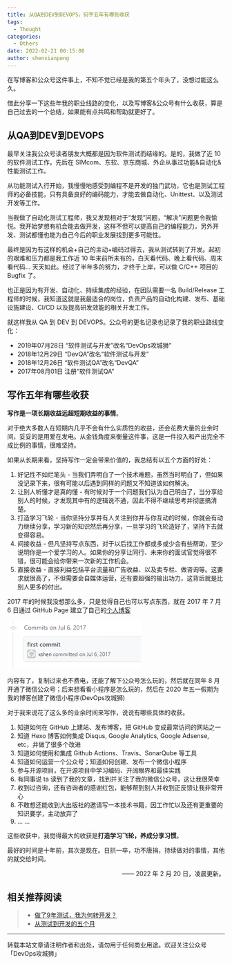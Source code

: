```yaml
---
title: 从QA到DEV到DEVOPS，码字五年有哪些收获
tags:
  - Thought
categories:
  - Others
date: 2022-02-21 00:15:00
author: shenxianpeng
---
```


在写博客和公众号这件事上，不知不觉已经是我的第五个年头了，没想过能这么久。

借此分享一下这些年我的职业线路的变化，以及写博客&公众号有什么收获，算是自己过去的一个总结，如果能有点共鸣和帮助就更好了。

## 从QA到DEV到DEVOPS

最早关注我公众号读者朋友大概都是因为软件测试而结缘的。是的，我做了近 10 的软件测试工作，先后在 SIMcom、东软、京东商城、外企从事过功能&自动化&性能测试工作。

从功能测试入行开始，我慢慢地感受到编程不是开发的独门武功，它也是测试工程师的必备技能，只有具备良好的编码能力，才能去做自动化、Unittest、以及测试开发等工作。

当我做了自动化测试工程师，我又发现相对于“发现”问题，“解决”问题更令我愉悦。我开始梦想有机会能去做开发，这样不但可以提高自己的编程能力，另外开发、测试都懂也能为自己今后的职业发展找到更多可能性。

最终是因为有这样的机会+自己的主动+编码过得去，我从测试转到了开发。起初的艰难和压力都是我工作近 10 年来前所未有的，白天看代码、晚上看代码、周末看代码... 天天如此。经过了半年多的努力，才终于上岸，可以做 C/C++ 项目的 Bugfix 了。

也正是因为有开发、自动化、持续集成的经验，在团队需要一名 Build/Release 工程师的时候，我知道这就是我最适合的岗位，负责产品的自动化构建、发布、基础设施建设、CI/CD 以及提高研发效能的相关开发工作。

就这样我从 QA 到 DEV 到 DEVOPS。公众号的更名记录也记录了我的职业路线变化：

* 2019年07月28日 “软件测试与开发”改名“DevOps攻城狮”
* 2018年12月29日 “DevQA”改名“软件测试与开发”
* 2018年12月26日 “软件测试QA”改名“DevQA”
* 2017年08月01日 注册“软件测试QA”

## 写作五年有哪些收获

**写作是一项长期收益远超短期收益的事情**。

对于绝大多数人在短期内几乎不会有什么实质性的收益，还会花费大量的业余时间，妥妥的是用爱在发电。从金钱角度来衡量这件事，这是一件投入和产出完全不成比例的事情，很难坚持。

如果从长期来看，坚持写作一定会带来价值的，我总结有以五个方面的好处：

1. 好记性不如烂笔头 - 当我们弄明白了一个技术难题，虽然当时明白了，但如果没记录下来，很有可能以后遇到同样的问题又不知道该如何解决。
2. 让别人听懂才是真的懂 - 有时候对于一个问题我们认为自己明白了，当分享给别人的时候，才发现其中有的逻辑说不通，因此不得不继续思考并彻底搞清楚。
3. 打造学习飞轮 - 当你坚持分享并有人关注到你并与你互动的时候，你就会有动力继续分享，学习新的知识然后再分享，一旦学习的飞轮造好了，坚持下去就变得容易。
4. 间接收益 - 但凡坚持写点东西，对于以后找工作都或多或少会有些帮助，至少说明你是一个爱学习的人。如果你的分享让同行、未来你的面试官觉得很不错，很可能会给你带来一次新的工作机会。
5. 直接收益 - 直接利益包括平台流量和广告收益、以及卖专栏、做咨询等。这要求就很高了，不但需要会自媒体运营，还有要超强的输出功力，这背后就是比别人更多的付出。

<!-- more -->

2017 年的时候我没想那么多，只是觉得自己也可以写点东西，就在 2017 年 7 月 6 日通过 GitHub Page 建立了自己的[个人博客](https://shenxianpeng.github.io)

![第一次提交](from-qa-to-dev-to-devops/blog-first-commit.png)

内容有了，复制过来也不费电，还能了解下公众号怎么玩的，然后就在同年 8 月开通了微信公众号；后来想看看小程序是怎么玩的，然后在 2020 年五一假期为我的博客创建了微信小程序(DevOps攻城狮)

对于我来说花了这么多的业余时间来写作，说说有哪些具体的收获。

1. 知道如何在 GitHub 上建站、发布博客，把 GitHub 变成最常访问的网站之一
2. 知道 Hexo 博客如何集成 Disqus, Google Analytics, Google Adsense, etc，并做了很多个改进
3. 知道如何使用和集成 Github Actions、Travis、SonarQube 等工具
4. 知道如何运营一个公众号；知道如何创建、发布一个微信小程序
5. 参与开源项目，在开源项目中学习编码、开阔眼界和最佳实践
6. 有同事说 ta 读到了我的文章，找到并关注了我的微信公众号，这让我很荣幸
7. 收到过咨询，还有咨询者的感谢红包，能够帮到别人并收到正反馈让我非常开心
8. 不敢想还能收到大出版社的邀请写一本技术书籍，因工作忙以及还有更重要的知识要学，主动放弃了
9. ... ...

这些收获中，我觉得最大的收获是**打造学习飞轮，养成分享习惯**。

最好的时间是十年前，其次是现在。日拱一卒，功不唐捐，持续做对的事情，其他的就交给时间。

<p align="right">—— 2022 年 2 月 20 日，凌晨更新。</p>

## 相关推荐阅读

> * [做了9年测试，我为何转开发？](https://shenxianpeng.github.io/2018/07/why-I-move-to-development/)
> * [从测试到开发的五个月](https://shenxianpeng.github.io/2018/12/from-qa-to-dev/)

---

转载本站文章请注明作者和出处，请勿用于任何商业用途。欢迎关注公众号「DevOps攻城狮」
